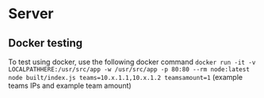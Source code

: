 # Server

## Docker testing
To test using docker, use the following docker command
`docker run -it -v LOCALPATHHERE:/usr/src/app -w /usr/src/app -p 80:80 --rm node:latest node built/index.js teams=10.x.1.1,10.x.1.2 teamsamount=1`
(example teams IPs and example team amount)